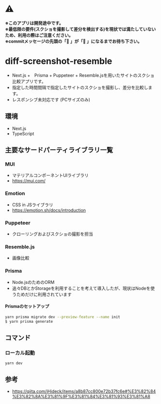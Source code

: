 # ⚠
**※このアプリは開発途中です。**\
**※最低限の要件(スクショを撮影して差分を検出する)を現状では満たしていないため、利用の際はご注意ください。**\
**※commitメッセージの先頭の「🥚 」が「🐣 」になるまでお待ち下さい。**

# diff-screenshot-resemble
- Next.js +　Prisma + Puppeteer + Resemble.jsを用いたサイトのスクショ比較アプリです。
- 指定した時間間隔で指定したサイトのスクショを撮影し、差分を比較します。
- レスポンシブ未対応です (PCサイズのみ)

## 環境
- Next.js
- TypeScript

## 主要なサードパーティライブラリ一覧
### MUI
- マテリアルコンポーネントUIライブラリ
- https://mui.com/

### Emotion
- CSS in JSライブラリ
- https://emotion.sh/docs/introduction

### Puppeteer
- クローリングおよびスクショの撮影を担当

### Resemble.js
- 画像比較

### Prisma
- Node.jsのためのORM
- 追々DBとかStorageを利用することを考えて導入したが、現状はNodeを使うためだけに利用されています

#### Prismaのセットアップ

```zsh
yarn prisma migrate dev --preview-feature --name init
$ yarn prisma generate
```

## コマンド
### ローカル起動
```
yarn dev
```

## 参考
- https://qiita.com/iHideck/items/a8b87cc800e72b37fc6e#%E3%82%84%E3%82%8A%E3%81%9F%E3%81%84%E3%81%93%E3%81%A8